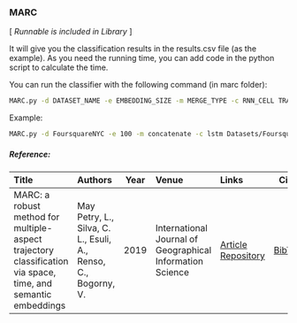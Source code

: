 ### MARC

\[ *Runnable is included in Library* \]

It will give you the classification results in the results.csv file (as the example). As you need the running time, you can add code in the python script to calculate the time.

You can run the classifier with the following command (in marc folder):
```Bash
MARC.py -d DATASET_NAME -e EMBEDDING_SIZE -m MERGE_TYPE -c RNN_CELL TRAIN_FILE TEST_FILE RESULTS_FILE
```

Example:
```Bash
MARC.py -d FoursquareNYC -e 100 -m concatenate -c lstm Datasets/Foursquare_nyc/run1/specific_train.csv Datasets/Foursquare_nyc/run1/specific_test.csv results.csv
```

##### Reference:

| Title | Authors | Year | Venue | Links | Cite |
|:------|:--------|------|:------|:------|:----:|
| MARC: a robust method for multiple-aspect trajectory classification via space, time, and semantic embeddings | May Petry, L., Silva, C. L., Esuli, A., Renso, C., Bogorny, V. | 2019 | International Journal of Geographical Information Science |  [Article](https://doi.org/10.1080/13658816.2019.1707835) [Repository](https://github.com/bigdata-ufsc/petry-2020-marc) | [BibTex](https://github.com/bigdata-ufsc/research-summary/blob/master/resources/bibtex/MayPetry2019marc.bib) |